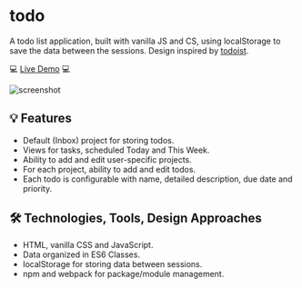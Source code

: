 # todo

A todo list application, built with vanilla JS and CS, using localStorage to save the data between the sessions.
Design inspired by [todoist](https://app.todoist.com/app/today).

💻 [Live Demo](https://perugi.github.io/todo-list/) 💻

![screenshot](https://github.com/perugi/odin-todo-list/assets/38496182/843a5872-948b-4805-b515-11944f310674)

## 💡 Features
- Default (Inbox) project for storing todos.
- Views for tasks, scheduled Today and This Week.
- Ability to add and edit user-specific projects.
- For each project, ability to add and edit todos.
- Each todo is configurable with name, detailed description, due date and priority.

## 🛠️ Technologies, Tools, Design Approaches
- HTML, vanilla CSS and JavaScript.
- Data organized in ES6 Classes.
- localStorage for storing data between sessions.
- npm and webpack for package/module management.
